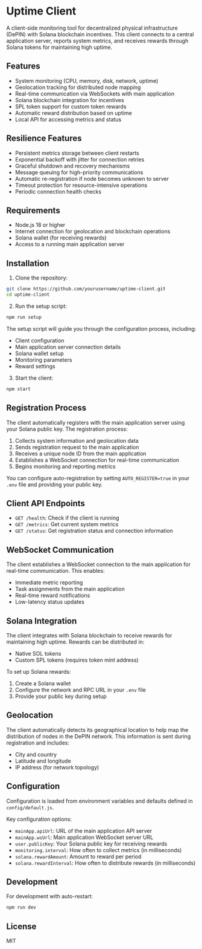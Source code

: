 # Uptime Client

A client-side monitoring tool for decentralized physical infrastructure (DePIN) with Solana blockchain incentives. This client connects to a central application server, reports system metrics, and receives rewards through Solana tokens for maintaining high uptime.

## Features

- System monitoring (CPU, memory, disk, network, uptime)
- Geolocation tracking for distributed node mapping
- Real-time communication via WebSockets with main application
- Solana blockchain integration for incentives
- SPL token support for custom token rewards
- Automatic reward distribution based on uptime
- Local API for accessing metrics and status

## Resilience Features

- Persistent metrics storage between client restarts
- Exponential backoff with jitter for connection retries
- Graceful shutdown and recovery mechanisms
- Message queuing for high-priority communications
- Automatic re-registration if node becomes unknown to server
- Timeout protection for resource-intensive operations
- Periodic connection health checks

## Requirements

- Node.js 18 or higher
- Internet connection for geolocation and blockchain operations
- Solana wallet (for receiving rewards)
- Access to a running main application server

## Installation

1. Clone the repository:
```bash
git clone https://github.com/yourusername/uptime-client.git
cd uptime-client
```

2. Run the setup script:
```bash
npm run setup
```

The setup script will guide you through the configuration process, including:
- Client configuration
- Main application server connection details
- Solana wallet setup
- Monitoring parameters
- Reward settings

3. Start the client:
```bash
npm start
```

## Registration Process

The client automatically registers with the main application server using your Solana public key. The registration process:

1. Collects system information and geolocation data
2. Sends registration request to the main application
3. Receives a unique node ID from the main application
4. Establishes a WebSocket connection for real-time communication
5. Begins monitoring and reporting metrics

You can configure auto-registration by setting `AUTO_REGISTER=true` in your `.env` file and providing your public key.

## Client API Endpoints

- `GET /health`: Check if the client is running
- `GET /metrics`: Get current system metrics
- `GET /status`: Get registration status and connection information

## WebSocket Communication

The client establishes a WebSocket connection to the main application for real-time communication. This enables:
- Immediate metric reporting
- Task assignments from the main application
- Real-time reward notifications
- Low-latency status updates

## Solana Integration

The client integrates with Solana blockchain to receive rewards for maintaining high uptime. Rewards can be distributed in:
- Native SOL tokens
- Custom SPL tokens (requires token mint address)

To set up Solana rewards:

1. Create a Solana wallet
2. Configure the network and RPC URL in your `.env` file
3. Provide your public key during setup

## Geolocation

The client automatically detects its geographical location to help map the distribution of nodes in the DePIN network. This information is sent during registration and includes:
- City and country
- Latitude and longitude
- IP address (for network topology)

## Configuration

Configuration is loaded from environment variables and defaults defined in `config/default.js`.

Key configuration options:

- `mainApp.apiUrl`: URL of the main application API server
- `mainApp.wsUrl`: Main application WebSocket server URL
- `user.publicKey`: Your Solana public key for receiving rewards
- `monitoring.interval`: How often to collect metrics (in milliseconds)
- `solana.rewardAmount`: Amount to reward per period
- `solana.rewardInterval`: How often to distribute rewards (in milliseconds)

## Development

For development with auto-restart:

```bash
npm run dev
```

## License

MIT 